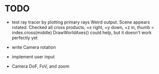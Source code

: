 # TODO
 - test ray tracer by plotting primary rays
	Weird output. Scene appears rotated. Checked all cross products, +x right, +y down, +z in, thumb = index.cross(middle)
	DrawWorldAxes() could help, but it doesn't work perfectly yet
 - write Camera rotation

 - implement user input
 - Camera DoF, FoV, and zoom